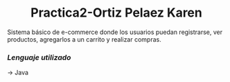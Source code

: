 <h1 align="center"> Practica2-Ortiz Pelaez Karen </h1>

Sistema básico de e-commerce donde los usuarios puedan registrarse, ver productos, agregarlos a un carrito y realizar compras.

<h3><i>Lenguaje utilizado</i></h3>
-> Java
